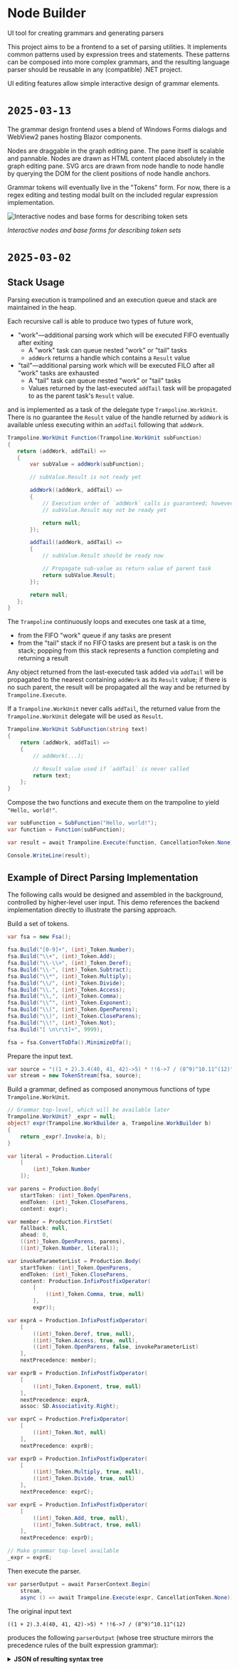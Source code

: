# Node Builder
UI tool for creating grammars and generating parsers

This project aims to be a frontend to a set of parsing utilities. It implements common patterns used by expression trees and statements. These patterns can be composed into more complex grammars, and the resulting language parser should be reusable in any (compatible) .NET project.

UI editing features allow simple interactive design of grammar elements.

# `2025-03-13`

The grammar design frontend uses a blend of Windows Forms dialogs and WebView2 panes hosting Blazor components.

Nodes are draggable in the graph editing pane. The pane itself is scalable and pannable. Nodes are drawn as HTML content placed absolutely in the graph editing pane. SVG arcs are drawn from node handle to node handle by querying the DOM for the client positions of node handle anchors.

Grammar tokens will eventually live in the "Tokens" form. For now, there is a regex editing and testing modal built on the included regular expression implementation.

![Interactive nodes and base forms for describing token sets](https://i.imgur.com/UP4UlW3.png)

_Interactive nodes and base forms for describing token sets_

# `2025-03-02`

## Stack Usage

Parsing execution is trampolined and an execution queue and stack are maintained in the heap.

Each recursive call is able to produce two types of future work,
 * "work"&mdash;additional parsing work which will be executed FIFO eventually after exiting
   - A "work" task can queue nested "work" or "tail" tasks
   - `addWork` returns a handle which contains a `Result` value
 * "tail"&mdash;additional parsing work which will be executed FILO after all "work" tasks are exhausted
   - A "tail" task can queue nested "work" or "tail" tasks
   - Values returned by the last-executed `addTail` task will be propagated to as the parent task's `Result` value.

 and is implemented as a task of the delegate type `Trampoline.WorkUnit`. There is no guarantee the `Result` value of the handle returned by `addWork` is available unless executing within an `addTail` following that `addWork`.

 ```csharp
Trampoline.WorkUnit Function(Trampoline.WorkUnit subFunction)
{
    return (addWork, addTail) =>
    {
        var subValue = addWork(subFunction);

        // subValue.Result is not ready yet

        addWork((addWork, addTail) =>
        {
            // Execution order of `addWork` calls is guaranteed; however,
            // subValue.Result may not be ready yet

            return null;
        });

        addTail((addWork, addTail) =>
        {
            // subValue.Result should be ready now

            // Propagate sub-value as return value of parent task
            return subValue.Result;
        });

        return null;
    };
}
 ```

The `Trampoline` continuously loops and executes one task at a time,
 * from the FIFO "work" queue if any tasks are present
 * from the "tail" stack if no FIFO tasks are present but a task is on the stack; popping from this stack represents a function completing and returning a result

Any object returned from the last-executed task added via `addTail` will be propagated to the nearest containing `addWork` as its `Result` value; if there is no such parent, the result will be propagated all the way and be returned by `Trampoline.Execute`.

If a `Trampoline.WorkUnit` never calls `addTail`, the returned value from the `Trampoline.WorkUnit` delegate will be used as `Result`.

```csharp
Trampoline.WorkUnit SubFunction(string text)
{
    return (addWork, addTail) =>
    {
        // addWork(...);

        // Result value used if `addTail` is never called
        return text;
    };
}
```

Compose the two functions and execute them on the trampoline to yield `"Hello, world!"`.

```csharp
var subFunction = SubFunction("Hello, world!");
var function = Function(subFunction);

var result = await Trampoline.Execute(function, CancellationToken.None);

Console.WriteLine(result);
```

## Example of Direct Parsing Implementation
The following calls would be designed and assembled in the background, controlled by higher-level user input. This demo references the backend implementation directly to illustrate the parsing approach.

Build a set of tokens.
```csharp
var fsa = new Fsa();

fsa.Build("[0-9]+", (int)_Token.Number);
fsa.Build("\\+", (int)_Token.Add);
fsa.Build("\\-\\>", (int)_Token.Deref);
fsa.Build("\\-", (int)_Token.Subtract);
fsa.Build("\\*", (int)_Token.Multiply);
fsa.Build("\\/", (int)_Token.Divide);
fsa.Build("\\.", (int)_Token.Access);
fsa.Build("\\,", (int)_Token.Comma);
fsa.Build("\\^", (int)_Token.Exponent);
fsa.Build("\\(", (int)_Token.OpenParens);
fsa.Build("\\)", (int)_Token.CloseParens);
fsa.Build("\\!", (int)_Token.Not);
fsa.Build("[ \n\r\t]+", 9999);

fsa = fsa.ConvertToDfa().MinimizeDfa();
```

Prepare the input text.
```csharp
var source = "((1 + 2).3.4(40, 41, 42)->5) * !!6->7 / (8^9)^10.11^(12)";
var stream = new TokenStream(fsa, source);
```

Build a grammar, defined as composed anonymous functions of type `Trampoline.WorkUnit`.
```csharp
// Grammar top-level, which will be available later
Trampoline.WorkUnit? _expr = null;
object? expr(Trampoline.WorkBuilder a, Trampoline.WorkBuilder b)
{
    return _expr?.Invoke(a, b);
}

var literal = Production.Literal(
    [
        (int)_Token.Number
    ]);

var parens = Production.Body(
    startToken: (int)_Token.OpenParens,
    endToken: (int)_Token.CloseParens,
    content: expr);

var member = Production.FirstSet(
    fallback: null,
    ahead: 0,
    ((int)_Token.OpenParens, parens),
    ((int)_Token.Number, literal));

var invokeParameterList = Production.Body(
    startToken: (int)_Token.OpenParens,
    endToken: (int)_Token.CloseParens,
    content: Production.InfixPostfixOperator(
        [
            ((int)_Token.Comma, true, null)
        ],
        expr));

var exprA = Production.InfixPostfixOperator(
    [
        ((int)_Token.Deref, true, null),
        ((int)_Token.Access, true, null),
        ((int)_Token.OpenParens, false, invokeParameterList)
    ],
    nextPrecedence: member);

var exprB = Production.InfixPostfixOperator(
    [
        ((int)_Token.Exponent, true, null)
    ],
    nextPrecedence: exprA,
    assoc: SD.Associativity.Right);

var exprC = Production.PrefixOperator(
    [
        ((int)_Token.Not, null)
    ],
    nextPrecedence: exprB);

var exprD = Production.InfixPostfixOperator(
    [
        ((int)_Token.Multiply, true, null),
        ((int)_Token.Divide, true, null)
    ],
    nextPrecedence: exprC);

var exprE = Production.InfixPostfixOperator(
    [
        ((int)_Token.Add, true, null),
        ((int)_Token.Subtract, true, null)
    ],
    nextPrecedence: exprD);

// Make grammar top-level available
_expr = exprE;
```

Then execute the parser.
```csharp
var parserOutput = await ParserContext.Begin(
    stream,
    async () => await Trampoline.Execute(expr, CancellationToken.None));
```

The original input text
```
((1 + 2).3.4(40, 41, 42)->5) * !!6->7 / (8^9)^10.11^(12)
```

produces the following `parserOutput` (whose tree structure mirrors the precedence rules of the built expression grammar):
<details> 
  <summary><b>JSON of resulting syntax tree</b></summary>

```json
{
  "Assoc": "Left",
  "Members": [
    {
      "OpToken": 0,
      "OpText": "",
      "Value": {
        "Assoc": "Left",
        "Members": [
          {
            "OpToken": 0,
            "OpText": "",
            "Value": {
              "Assoc": "Left",
              "Members": [
                {
                  "OpToken": 0,
                  "OpText": "",
                  "Value": {
                    "Token": 1,
                    "Text": "1"
                  },
                  "Data": null
                },
                {
                  "OpToken": 2,
                  "OpText": "+",
                  "Value": {
                    "Token": 1,
                    "Text": "2"
                  },
                  "Data": null
                }
              ]
            },
            "Data": null
          },
          {
            "OpToken": 7,
            "OpText": ".",
            "Value": {
              "Token": 1,
              "Text": "3"
            },
            "Data": null
          },
          {
            "OpToken": 7,
            "OpText": ".",
            "Value": {
              "Token": 1,
              "Text": "4"
            },
            "Data": null
          },
          {
            "OpToken": 10,
            "OpText": "(",
            "Value": null,
            "Data": {
              "Assoc": "Left",
              "Members": [
                {
                  "OpToken": 0,
                  "OpText": "",
                  "Value": {
                    "Token": 1,
                    "Text": "40"
                  },
                  "Data": null
                },
                {
                  "OpToken": 8,
                  "OpText": ",",
                  "Value": {
                    "Token": 1,
                    "Text": "41"
                  },
                  "Data": null
                },
                {
                  "OpToken": 8,
                  "OpText": ",",
                  "Value": {
                    "Token": 1,
                    "Text": "42"
                  },
                  "Data": null
                }
              ]
            }
          },
          {
            "OpToken": 6,
            "OpText": "->",
            "Value": {
              "Token": 1,
              "Text": "5"
            },
            "Data": null
          }
        ]
      },
      "Data": null
    },
    {
      "OpToken": 4,
      "OpText": "*",
      "Value": {
        "OpToken": 12,
        "OpText": "!",
        "Value": {
          "OpToken": 12,
          "OpText": "!",
          "Value": {
            "Assoc": "Left",
            "Members": [
              {
                "OpToken": 0,
                "OpText": "",
                "Value": {
                  "Token": 1,
                  "Text": "6"
                },
                "Data": null
              },
              {
                "OpToken": 6,
                "OpText": "->",
                "Value": {
                  "Token": 1,
                  "Text": "7"
                },
                "Data": null
              }
            ]
          },
          "Data": null
        },
        "Data": null
      },
      "Data": null
    },
    {
      "OpToken": 5,
      "OpText": "/",
      "Value": {
        "Assoc": "Right",
        "Members": [
          {
            "OpToken": 0,
            "OpText": "",
            "Value": {
              "Assoc": "Right",
              "Members": [
                {
                  "OpToken": 0,
                  "OpText": "",
                  "Value": {
                    "Token": 1,
                    "Text": "8"
                  },
                  "Data": null
                },
                {
                  "OpToken": 9,
                  "OpText": "^",
                  "Value": {
                    "Token": 1,
                    "Text": "9"
                  },
                  "Data": null
                }
              ]
            },
            "Data": null
          },
          {
            "OpToken": 9,
            "OpText": "^",
            "Value": {
              "Assoc": "Left",
              "Members": [
                {
                  "OpToken": 0,
                  "OpText": "",
                  "Value": {
                    "Token": 1,
                    "Text": "10"
                  },
                  "Data": null
                },
                {
                  "OpToken": 7,
                  "OpText": ".",
                  "Value": {
                    "Token": 1,
                    "Text": "11"
                  },
                  "Data": null
                }
              ]
            },
            "Data": null
          },
          {
            "OpToken": 9,
            "OpText": "^",
            "Value": {
              "Token": 1,
              "Text": "12"
            },
            "Data": null
          }
        ]
      },
      "Data": null
    }
  ]
}
```

</details>